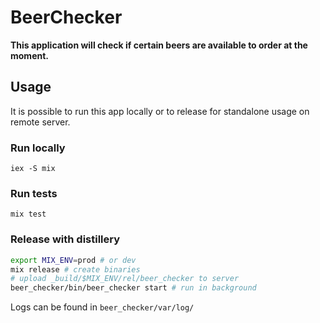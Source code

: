 # BeerChecker

**This application will check if certain beers are available to order at the moment.**

## Usage
It is possible to run this app locally or to release for standalone usage on remote server.

### Run locally
`iex -S mix`

### Run tests
`mix test`

### Release with distillery
```bash
export MIX_ENV=prod # or dev
mix release # create binaries
# upload _build/$MIX_ENV/rel/beer_checker to server
beer_checker/bin/beer_checker start # run in background
```
Logs can be found in `beer_checker/var/log/`



